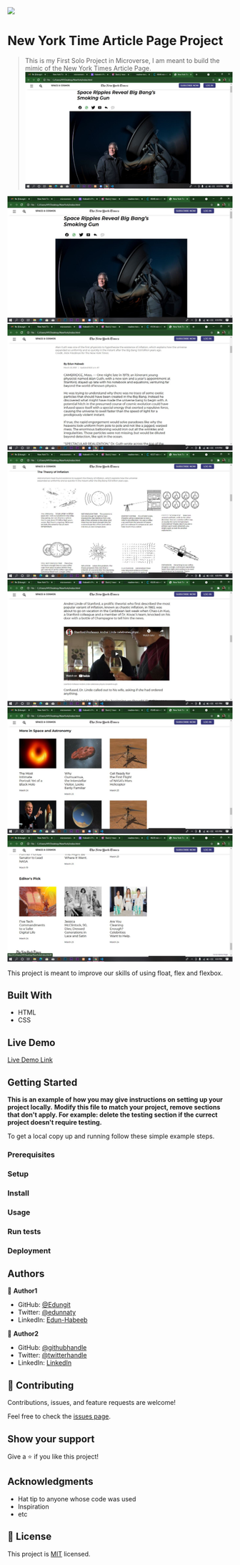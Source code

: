![](https://img.shields.io/badge/Microverse-blueviolet)

# New York Time Article Page Project

> This is my First Solo Project in Microverse, I am meant to build the mimic of the New York Times Article Page.
![screenshot](img/screen1.jpg)

<img src="img/screen1.jpg">
<img src="img/screen2.jpg">
<img src="img/screen3.jpg">
<img src="img/screen4.jpg">
<img src="img/screen7.jpg">
<img src="img/screen8.jpg">


This project is meant to improve our skills of using float, flex and flexbox.

## Built With

- HTML
- CSS


## Live Demo

[Live Demo Link](https://livedemo.com)


## Getting Started

**This is an example of how you may give instructions on setting up your project locally.**
**Modify this file to match your project, remove sections that don't apply. For example: delete the testing section if the currect project doesn't require testing.**


To get a local copy up and running follow these simple example steps.

### Prerequisites

### Setup

### Install

### Usage

### Run tests

### Deployment



## Authors

👤 **Author1**

- GitHub: [@Edungit](https://github.com/Edungit)
- Twitter: [@edunnaty](https://twitter.com/edunnaty)
- LinkedIn: [Edun-Habeeb](https://www.linkedin.com/in/edun-habeeb-635680131/)

👤 **Author2**

- GitHub: [@githubhandle](https://github.com/githubhandle)
- Twitter: [@twitterhandle](https://twitter.com/twitterhandle)
- LinkedIn: [LinkedIn](https://linkedin.com/in/linkedinhandle)

## 🤝 Contributing

Contributions, issues, and feature requests are welcome!

Feel free to check the [issues page](../../issues/).

## Show your support

Give a ⭐️ if you like this project!

## Acknowledgments

- Hat tip to anyone whose code was used
- Inspiration
- etc

## 📝 License

This project is [MIT](./MIT.md) licensed.